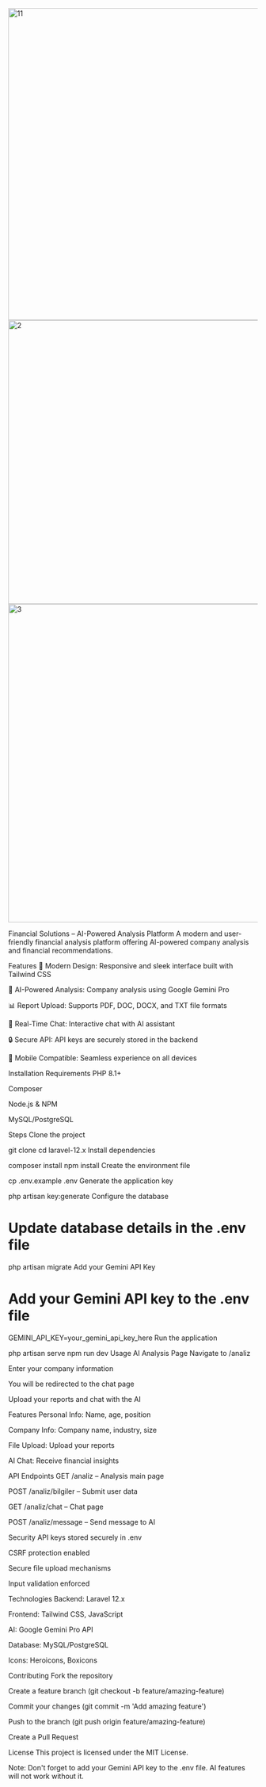 <img width="1351" height="630" alt="11" src="https://github.com/user-attachments/assets/02676f1c-3d32-418c-ac2c-866d1eecf84b" />

<img width="873" height="573" alt="2" src="https://github.com/user-attachments/assets/02ee2a9f-983a-4731-800f-5d0de4368234" />


<img width="622" height="643" alt="3" src="https://github.com/user-attachments/assets/c206efd4-4439-46b6-872f-fff429250919" />




Financial Solutions – AI-Powered Analysis Platform
A modern and user-friendly financial analysis platform offering AI-powered company analysis and financial recommendations.

Features
🚀 Modern Design: Responsive and sleek interface built with Tailwind CSS

🤖 AI-Powered Analysis: Company analysis using Google Gemini Pro

📊 Report Upload: Supports PDF, DOC, DOCX, and TXT file formats

💬 Real-Time Chat: Interactive chat with AI assistant

🔒 Secure API: API keys are securely stored in the backend

📱 Mobile Compatible: Seamless experience on all devices

Installation
Requirements
PHP 8.1+

Composer

Node.js & NPM

MySQL/PostgreSQL

Steps
Clone the project


git clone <repository-url>
cd laravel-12.x
Install dependencies


composer install
npm install
Create the environment file


cp .env.example .env
Generate the application key



php artisan key:generate
Configure the database


# Update database details in the .env file
php artisan migrate
Add your Gemini API Key


# Add your Gemini API key to the .env file
GEMINI_API_KEY=your_gemini_api_key_here
Run the application


php artisan serve
npm run dev
Usage
AI Analysis Page
Navigate to /analiz

Enter your company information

You will be redirected to the chat page

Upload your reports and chat with the AI

Features
Personal Info: Name, age, position

Company Info: Company name, industry, size

File Upload: Upload your reports

AI Chat: Receive financial insights

API Endpoints
GET /analiz – Analysis main page

POST /analiz/bilgiler – Submit user data

GET /analiz/chat – Chat page

POST /analiz/message – Send message to AI

Security
API keys stored securely in .env

CSRF protection enabled

Secure file upload mechanisms

Input validation enforced

Technologies
Backend: Laravel 12.x

Frontend: Tailwind CSS, JavaScript

AI: Google Gemini Pro API

Database: MySQL/PostgreSQL

Icons: Heroicons, Boxicons

Contributing
Fork the repository

Create a feature branch (git checkout -b feature/amazing-feature)

Commit your changes (git commit -m 'Add amazing feature')

Push to the branch (git push origin feature/amazing-feature)

Create a Pull Request



License
This project is licensed under the MIT License.

Note: Don't forget to add your Gemini API key to the .env file. AI features will not work without it.
